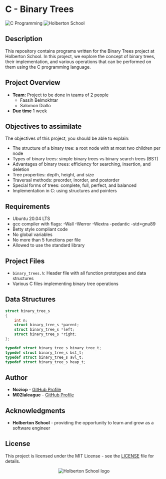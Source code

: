 # C - Binary Trees

![C Programming](https://img.shields.io/badge/C-Programming-blue.svg)
![Holberton School](https://img.shields.io/badge/Holberton-School-red.svg)

## Description

This repository contains programs written for the Binary Trees project at Holberton School. In this project, we explore the concept of binary trees, their implementation, and various operations that can be performed on them using the C programming language.

## Project Overview

* **Team:** Project to be done in teams of 2 people
  - Fassih Belmokhtar
  - Salomon Diallo
* **Due time** 1 week 

## Objectives to assimilate 

The objectives of this project, you should be able to explain:

* The structure of a binary tree: a root node with at most two children per node
* Types of binary trees: simple binary trees vs binary search trees (BST)
* Advantages of binary trees: efficiency for searching, insertion, and deletion
* Tree properties: depth, height, and size
* Traversal methods: preorder, inorder, and postorder
* Special forms of trees: complete, full, perfect, and balanced
* Implementation in C: using structures and pointers

## Requirements

* Ubuntu 20.04 LTS
* gcc compiler with flags: -Wall -Werror -Wextra -pedantic -std=gnu89
* Betty style compliant code
* No global variables
* No more than 5 functions per file
* Allowed to use the standard library

## Project Files

* `binary_trees.h`: Header file with all function prototypes and data structures
* Various C files implementing binary tree operations

## Data Structures

```c
struct binary_tree_s
{
    int n;
    struct binary_tree_s *parent;
    struct binary_tree_s *left;
    struct binary_tree_s *right;
};

typedef struct binary_tree_s binary_tree_t;
typedef struct binary_tree_s bst_t;
typedef struct binary_tree_s avl_t;
typedef struct binary_tree_s heap_t;
```

## Author

* **Noziop** - [GitHub Profile](https://github.com/Noziop)
* **M02laleague** - [GitHub Profile](https://github.com/M02laleague)

## Acknowledgments

* **Holberton School** - providing the opportunity to learn and grow as a software engineer

## License

This project is licensed under the MIT License - see the [LICENSE](LICENSE) file for details.


<p align="center">
  <img
   src="https://cdn.prod.website-files.com/64107f65f30b69371e3d6bfa/65c6179aa44b63fa4f31e7ad_Holberton-Logo-Cherry.svg"
   alt="Holberton School logo">
</p>
